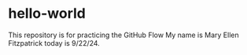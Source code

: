 # hello-world
This repository is for practicing the GitHub Flow
My name is Mary Ellen Fitzpatrick today is 9/22/24.
